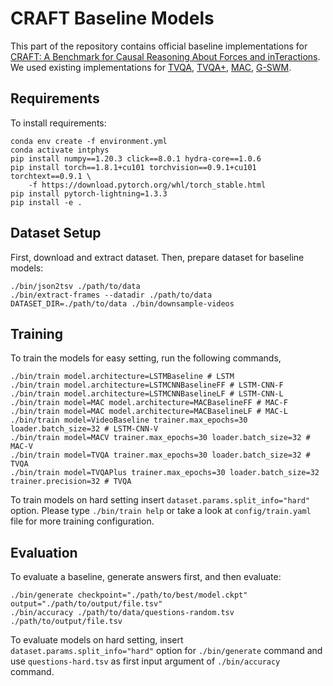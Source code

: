# CRAFT Baseline Models

This part of the repository contains official baseline implementations for [CRAFT: A Benchmark for Causal Reasoning About Forces and inTeractions](https://sites.google.com/view/craft-benchmark). We used existing implementations for [TVQA](https://github.com/jayleicn/TVQA), [TVQA+](https://github.com/jayleicn/TVQAplus/), [MAC](https://github.com/rosinality/mac-network-pytorch), [G-SWM](https://github.com/zhixuan-lin/G-SWM).

## Requirements

To install requirements:

```setup
conda env create -f environment.yml
conda activate intphys
pip install numpy==1.20.3 click==8.0.1 hydra-core==1.0.6
pip install torch==1.8.1+cu101 torchvision==0.9.1+cu101 torchtext==0.9.1 \ 
    -f https://download.pytorch.org/whl/torch_stable.html
pip install pytorch-lightning=1.3.3
pip install -e .
```

## Dataset Setup

First, download and extract dataset. Then, prepare dataset for baseline models:

```setup
./bin/json2tsv ./path/to/data
./bin/extract-frames --datadir ./path/to/data
DATASET_DIR=./path/to/data ./bin/downsample-videos
```

## Training

To train the models for easy setting, run the following commands,

```train
./bin/train model.architecture=LSTMBaseline # LSTM 
./bin/train model.architecture=LSTMCNNBaselineFF # LSTM-CNN-F
./bin/train model.architecture=LSTMCNNBaselineLF # LSTM-CNN-L
./bin/train model=MAC model.architecture=MACBaselineFF # MAC-F
./bin/train model=MAC model.architecture=MACBaselineLF # MAC-L
./bin/train model=VideoBaseline trainer.max_epochs=30 loader.batch_size=32 # LSTM-CNN-V
./bin/train model=MACV trainer.max_epochs=30 loader.batch_size=32 # MAC-V
./bin/train model=TVQA trainer.max_epochs=30 loader.batch_size=32 # TVQA
./bin/train model=TVQAPlus trainer.max_epochs=30 loader.batch_size=32 trainer.precision=32 # TVQA
```

To train models on hard setting insert `dataset.params.split_info="hard"` option. Please type `./bin/train help` or take a look at `config/train.yaml` file for more training configuration.


## Evaluation

To evaluate a baseline, generate answers first, and then evaluate:

```eval
./bin/generate checkpoint="./path/to/best/model.ckpt" output="./path/to/output/file.tsv"
./bin/accuracy ./path/to/data/questions-random.tsv ./path/to/output/file.tsv
```

To evaluate models on hard setting, insert `dataset.params.split_info="hard"` option for `./bin/generate` command and use `questions-hard.tsv` as first input argument of `./bin/accuracy` command.
